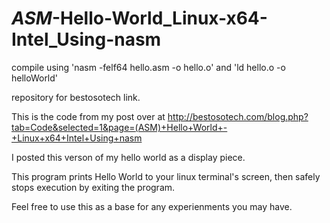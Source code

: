 # _ASM_-Hello-World_Linux-x64-Intel_Using-nasm

compile using 'nasm -felf64 hello.asm -o hello.o' and 'ld hello.o -o helloWorld'

repository for bestosotech link.

This is the code from my post over at http://bestosotech.com/blog.php?tab=Code&selected=1&page=(ASM)+Hello+World+-+Linux+x64+Intel+Using+nasm

I posted this verson of my hello world as a display piece.

This program prints Hello World to your linux terminal's screen, then safely stops execution by exiting the program. 

Feel free to use this as a base for any experienments you may have.
